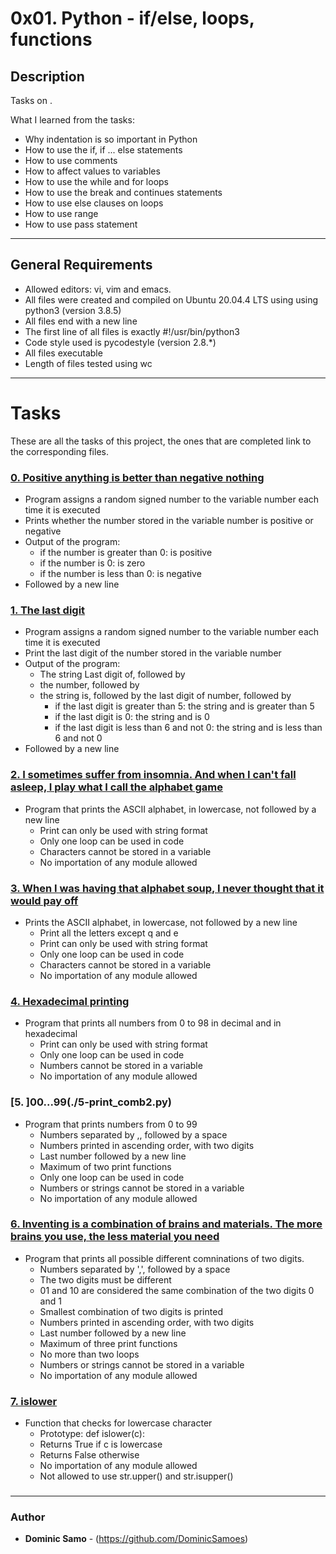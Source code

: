 # 0x01. Python - if/else, loops, functions

## Description

Tasks on .

What I learned from the tasks:

* Why indentation is so important in Python
* How to use the if, if ... else statements
* How to use comments
* How to affect values to variables
* How to use the while and for loops
* How to use the break and continues statements
* How to use else clauses on loops
* How to use range
* How to use pass statement

---

## General Requirements
* Allowed editors: vi, vim and emacs.
* All files were created and compiled on Ubuntu 20.04.4 LTS using using python3 (version 3.8.5)
* All files end with a new line
* The first line of all files is exactly #!/usr/bin/python3
* Code style used is pycodestyle (version 2.8.*)
* All files executable
* Length of files tested using wc

---

# Tasks

These are all the tasks of this project, the ones that are completed link to the corresponding files.

### [0. Positive anything is better than negative nothing ](./0-positive_or_negative.py)
* Program assigns a random signed number to the variable number each time it is executed
* Prints whether the number stored in the variable number is positive or negative
* Output of the program:
  - if the number is greater than 0: is positive
  - if the number is 0: is zero
  - if the number is less than 0: is negative
* Followed by a new line


### [1. The last digit](./1-last_digit.py)
* Program assigns a random signed number to the variable number each time it is executed
* Print the last digit of the number stored in the variable number
* Output of the program:
	- The string Last digit of, followed by
	- the number, followed by
	- the string is, followed by the last digit of number, followed by
		+ if the last digit is greater than 5: the string and is greater than 5
		+ if the last digit is 0: the string and is 0
		+ if the last digit is less than 6 and not 0: the string and is less than 6 and not 0
* Followed by a new line 

### [2. I sometimes suffer from insomnia. And when I can't fall asleep, I play what I call the alphabet game](./2-print_alphabet.py)
* Program that prints the ASCII alphabet, in lowercase, not followed by a new line
	- Print can only be used with string format
	- Only one loop can be used in code
	- Characters cannot be stored in a variable
	- No importation of any module allowed

### [3. When I was having that alphabet soup, I never thought that it would pay off](./3-print_alphabt.py)
* Prints the ASCII alphabet, in lowercase, not followed by a new line
	- Print all the letters except q and e
	- Print can only be used with string format
	- Only one loop can be used in code
	- Characters cannot be stored in a variable
	- No importation of any module allowed

### [4. Hexadecimal printing](./4-print_hexa.py)
* Program that prints all numbers from 0 to 98 in decimal and in hexadecimal
	- Print can only be used with string format
	- Only one loop can be used in code
	- Numbers cannot be stored in a variable
	- No importation of any module allowed

### [5. ]00...99(./5-print_comb2.py)
* Program that prints numbers from 0 to 99
	- Numbers  separated by ,, followed by a space
	- Numbers printed in ascending order, with two digits
	- Last number  followed by a new line
	- Maximum of two print functions
	- Only one loop can be used in code
	- Numbers or strings cannot be stored in a variable
	- No importation of any module allowed


### [6. Inventing is a combination of brains and materials. The more brains you use, the less material you need](./6-print_comb3.py)
* Program that prints all possible different comninations of two digits.
	- Numbers separated by ',', followed by a space 
	- The two digits must be different
	- 01 and 10 are considered the same combination of the two digits 0 and 1
	- Smallest combination of two digits is printed
	- Numbers printed in ascending order, with two digits
	- Last number followed by a new line
	- Maximum of three print functions
	- No more than two loops
	- Numbers or strings cannot be stored in a variable
	- No importation of any module allowed



### [7. islower](./7-islower.py)
* Function  that checks for lowercase character
	- Prototype: def islower(c):
	- Returns True if c is lowercase
	- Returns False otherwise
	- No importation of any module allowed
	- Not allowed to use str.upper() and str.isupper()



### [](./)



### [](./)



### [](./)



### [](./)



### [](./)



### [](./)

	
---

### Author
* **Dominic Samo** - (https://github.com/DominicSamoes)
